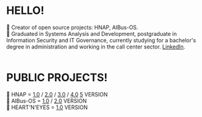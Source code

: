 # HELLO! 
🧿 Creator of open source projects: HNAP, AIBus-OS. <br>
🧿 Graduated in Systems Analysis and Development, postgraduate in Information Security and IT Governance, currently studying for a bachelor's degree in administration and working in the call center sector. [LinkedIn](https://www.linkedin.com/in/samuelcavalcanticosta/).<br>
<br>

# PUBLIC PROJECTS!
🧿 HNAP = [1.0](https://github.com/SamuelCavalcantiCosta/Not-Here---Anti-Pentest-1.0) / [2.0](https://github.com/SamuelCavalcantiCosta/HERE-NOT-ANTI-PENTEST-2.0) / [3.0](https://github.com/SamuelCavalcantiCosta/HERE-NOT-ANTI-PENTEST-3.0) / [4.0](https://github.com/SamuelCavalcantiCosta/HERE-NOT-ANTI-PENTEST-4.0-HNAP-4.0-) [5](https://github.com/SamuelCavalcantiCosta/HERE-NOT-ANTI-PENTEST-5.0) VERSION <br>
🧿 AIBus-OS = [1.0](https://github.com/SamuelCavalcantiCosta/AIBus-OS-1.0) / [2.0](https://github.com/SamuelCavalcantiCosta/AIBus-OS-2.0) VERSION <br>
🧿 HEART'N'EYES = [1.0](https://github.com/SamuelCavalcantiCosta/HEART-N-EYES-1.0) VERSION <br>

